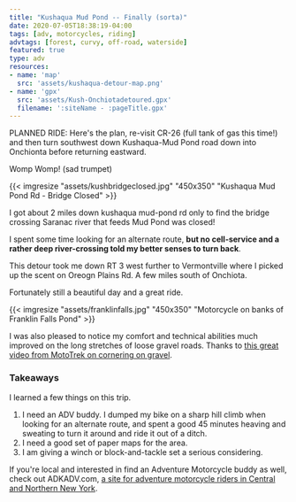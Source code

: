 ```yaml
---
title: "Kushaqua Mud Pond -- Finally (sorta)"
date: 2020-07-05T18:38:19-04:00
tags: [adv, motorcycles, riding]
advtags: [forest, curvy, off-road, waterside]
featured: true
type: adv
resources:
- name: 'map'
  src: 'assets/kushaqua-detour-map.png'
- name: 'gpx'
  src: 'assets/Kush-Onchiotadetoured.gpx'
  filename: ':siteName - :pageTitle.gpx'
---
```


PLANNED RIDE: Here's the plan, re-visit CR-26 (full tank of gas this time!) and then turn southwest down Kushaqua-Mud Pond road down into Onchionta before returning eastward.
<!--more-->


Womp Womp! (sad trumpet)


{{< imgresize "assets/kushbridgeclosed.jpg" "450x350" "Kushaqua Mud Pond Rd - Bridge Closed" >}}

I got about 2 miles down kushaqua mud-pond rd only to find the bridge crossing Saranac river that feeds Mud Pond was closed!

I spent some time looking for an alternate route, **but no cell-service and a rather deep river-crossing told my better senses to turn back**.

This detour took me down RT 3 west further to Vermontville where I picked up the scent on Oreogn Plains Rd. A few miles south of Onchiota.

Fortunately still a beautiful day and a great ride. 

{{< imgresize "assets/franklinfalls.jpg" "450x350" "Motorcycle on banks of Franklin Falls Pond" >}}

I was also pleased to notice my comfort and technical abilities much improved on the long stretches of loose gravel roads.  Thanks to [this great video from MotoTrek on cornering on gravel](https://www.youtube.com/watch?v=i8rywrWuAqw).


### Takeaways

I learned a few things on this trip.

1) I need an ADV buddy. I dumped my bike on a sharp hill climb when looking for an alternate route, and spent a good 45 minutes heaving and sweating to turn it around and ride it out of a ditch.
2) I need a good set of paper maps for the area.
3) I am giving a winch or block-and-tackle set a serious considering.

If you're local and interested in find an Adventure Motorcycle buddy as well, check out ADKADV.com, [a site for adventure motorcycle riders in Central and Northern New York](https://adkadv.com).

